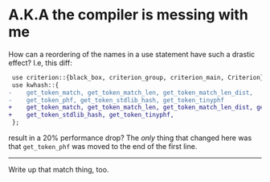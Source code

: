 # A.K.A the compiler is messing with me

How can a reordering of the names in a use statement have such a drastic effect? I.e, this diff:

```diff
 use criterion::{black_box, criterion_group, criterion_main, Criterion};
 use kwhash::{
-    get_token_match, get_token_match_len, get_token_match_len_dist,
-    get_token_phf, get_token_stdlib_hash, get_token_tinyphf
+    get_token_match, get_token_match_len, get_token_match_len_dist, get_token_phf,
+    get_token_stdlib_hash, get_token_tinyphf,
 };
 ```

result in a 20% performance drop? The _only_ thing that changed here was that `get_token_phf` was moved to the end of the first line.

---

Write up that match thing, too.